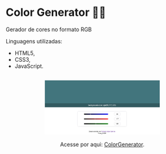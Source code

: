 # Color Generator 👨‍🎨

Gerador de cores no formato RGB

Linguagens utilizadas:

- HTML5,
- CSS3,
- JavaScript.

## 
<div align='center'>
<img src="forGit.png" width="300">

Acesse por aqui: [ColorGenerator](https://youngc0de.github.io/ColorGenerator/).

</div>